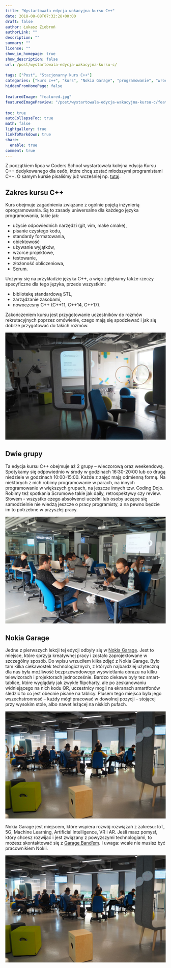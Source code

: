 ```yaml
---
title: "Wystartowała edycja wakacyjna kursu C++"
date: 2018-08-08T07:32:28+00:00
draft: false
author: Łukasz Ziobroń
authorLink: ""
description: ""
summary: ""
license: ""
show_in_homepage: true
show_description: false
url: /post/wystartowala-edycja-wakacyjna-kursu-c/

tags: ["Post", "Stacjonarny kurs C++"]
categories: ["kurs c++", "kurs", "Nokia Garage", "programowanie", "wrocław"]
hiddenFromHomePage: false

featuredImage: "featured.jpg"
featuredImagePreview: "/post/wystartowala-edycja-wakacyjna-kursu-c/featured.jpg"

toc: true
autoCollapseToc: true
math: false
lightgallery: true
linkToMarkdown: true
share:
  enable: true
comment: true
---
```


Z początkiem lipca w Coders School wystartowała kolejna edycja Kursu C++ dedykowanego dla osób, które chcą zostać młodszymi programistami C++. O samym kursie pisaliśmy już wcześniej np. [tutaj][1].

<!--more-->

## Zakres kursu C++

Kurs obejmuje zagadnienia związane z ogólnie pojętą inżynierią oprogramowania. Są to zasady uniwersalne dla każdego języka programowania, takie jak:

* użycie odpowiednich narzędzi (git, vim, make cmake),
* pisanie czystego kodu,
* standardy formatowania,
* obiektowość
* używanie wyjątków,
* wzorce projektowe,
* testowanie,
* złożoność obliczeniowa,
* Scrum.

Uczymy się na przykładzie języka C++, a więc zgłębiamy także rzeczy specyficzne dla tego języka, przede wszystkim:

* bibliotekę standardową STL,
* zarządzanie zasobami,
* nowoczesny C++ (C++11, C++14, C++17).

Zakończeniem kursu jest przygotowanie uczestników do rozmów rekrutacyjnych poprzez omówienie, czego mają się spodziewać i jak się dobrze przygotować do takich rozmów.

![Udogodnienia w Nokia Garage](garage2.jpg)

## Dwie grupy

Ta edycja kursu C++ obejmuje aż 2 grupy – wieczorową oraz weekendową. Spotykamy się odpowiednio w środy w godzinach 16:30-20:00 lub co drugą niedziele w godzinach 10:00-15:00. Każde z zajęć mają odmienną formę. Na niektórych z nich robimy programowanie w parach, na innych programowanie w większych grupach, na jeszcze innych tzw. Coding Dojo. Robimy też spotkania Scrumowe takie jak daily, retrospektywy czy review. Słowem - wszystko czego absolwenci uczelni lub osoby uczące się samodzielnie nie wiedzą jeszcze o pracy programisty, a na pewno będzie im to potrzebne w przyszłej pracy.

![Grupa weekendowa kursu C++ w Nokia Garage](garage1.jpg)

## Nokia Garage

Jedne z pierwszych lekcji tej edycji odbyły się w [Nokia Garage][2]. Jest to miejsce, które sprzyja kreatywnej pracy i zostało zaprojektowane w szczególny sposób. Do wpisu wrzuciłem kilka zdjęć z Nokia Garage. Było tam kilka ciekawostek technologicznych, z których najbardziej użyteczną dla nas była możliwość bezprzewodowego wyświetlania obrazu na kilku telewizorach i projektorach jednocześnie. Bardzo ciekawe były tez smart-tablice, które wyglądały jak zwykłe flipcharty, ale po zeskanowaniu widniejącego na nich kodu QR, uczestnicy mogli na ekranach smartfonów śledzić to co jest obecnie pisane na tablicy. Plusem tego miejsca była jego wszechstronność – każdy mógł pracować w dowolnej pozycji – stojącej przy wysokim stole, albo nawet leżącej na niskich pufach.

![Grupa wieczorowa kursu C++ w Nokia Garage](garage4.jpg)

Nokia Garage jest miejscem, które wspiera rozwój rozwiązań z zakresu: IoT, 5G, Machine Learning, Artificial Intelligence, VR i AR. Jeśli masz pomysł, który chcesz rozwijać i jest związany z powyższymi technologiami, to możesz skontaktować się z [Garage Band’em][3]. I uwaga: wcale nie musisz być pracownikiem Nokii.

![Nietypowy układ biurek w Nokia Garage](garage4.jpg)

 [1]: /post/kurs-programowania-cpp/
 [2]: http://nokiagarage.pl/
 [3]: http://nokiagarage.pl/join-us/
